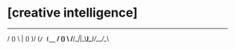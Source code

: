 # [creative intelligence]

   ____  _____  ____  ____   ____  
  / () \ | () )/ (__`/ (__` / () \ 
 /__/\__\|_|\_\\____)\____)/__/\__\
